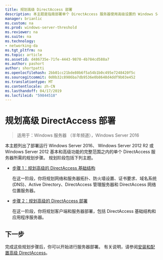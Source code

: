 ```yaml
---
title: 规划高级 DirectAccess 部署
description: 本主题是指南部署单个 DirectAccess 服务器使用高级设置的 Windows Server 2016 的一部分
manager: brianlic
ms.custom: na
ms.prod: windows-server-threshold
ms.reviewer: na
ms.suite: na
ms.technology:
- networking-da
ms.tgt_pltfrm: na
ms.topic: article
ms.assetid: d486735e-71fe-4443-9878-4b784cd588a7
ms.author: pashort
author: shortpatti
ms.openlocfilehash: 2bb01cc21bde80b6f5a54b1b0c495e7248420f5c
ms.sourcegitcommit: 0d0b32c8986ba7db9536e0b8648d4ddf9b03e452
ms.translationtype: MT
ms.contentlocale: zh-CN
ms.lasthandoff: 04/17/2019
ms.locfileid: "59844518"
---
```

# <a name="plan-an-advanced-directaccess-deployment"></a>规划高级 DirectAccess 部署

>适用于：Windows 服务器 （半年频道），Windows Server 2016

本主题列出了部署运行 Windows Server 2016、 Windows Server 2012 R2 或 Windows Server 2012 基本和高级功能的完整范围之内的单个 DirectAccess 服务器所需的规划步骤。 规划阶段包括下列主题。  
  
-   [步骤 1：规划高级的 DirectAccess 基础结构](da-adv-plan-s1-infrastructure.md)  
  
    在这一阶段，你将规划网络和服务器拓扑、防火墙设置、证书要求、域名系统 (DNS)、Active Directory、DirectAccess 管理服务器和 DirectAccess 网络位置服务器。  
  
-   [步骤 2：规划高级的 DirectAccess 部署](da-adv-plan-s2-deployments.md)  
  
    在这一阶段，你将规划客户端和服务器部署，包括 DirectAccess 基础结构和应用程序服务器。  
  
## <a name="next-step"></a>下一步  
完成这些规划步骤后，你可以开始进行服务器部署。 有关说明，请参阅[安装和配置高级 DirectAccess](Install-and-Configure-Advanced-DirectAccess.md)。  
  


